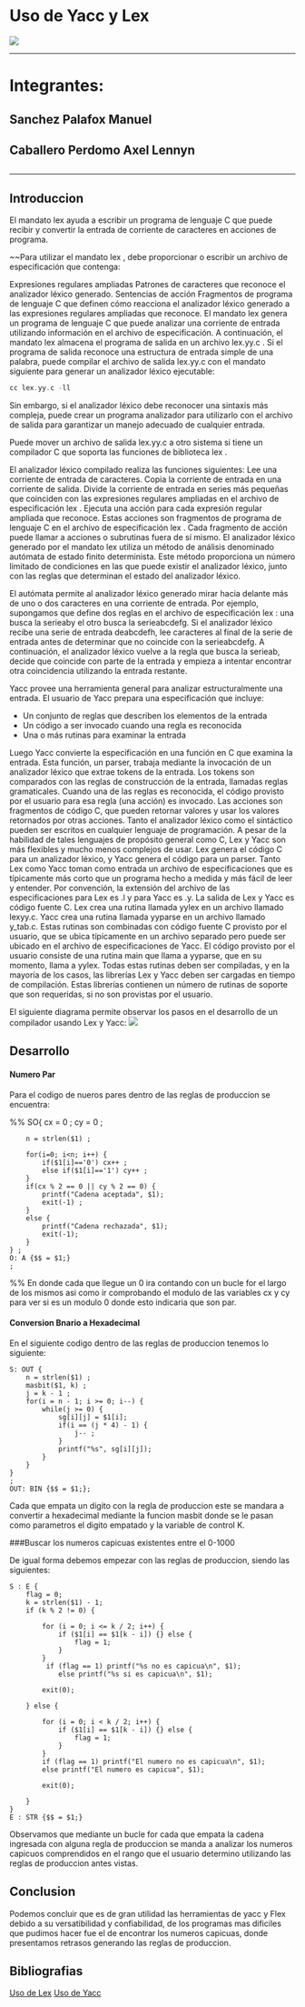 #  Uso de Yacc y Lex
![](https://2.bp.blogspot.com/-tzQyWIBjg1E/Vva72o0VT1I/AAAAAAAABfs/-l8476gfcxk4Licz7Z_Pbm0UozxcY6M6Q/s1600/Compiladores%2Bde%2Bcodigo%2Bonline.png)

------------

# Integrantes:
## Sanchez Palafox Manuel
## Caballero Perdomo Axel Lennyn
## 

------------


## Introduccion
El mandato lex ayuda a escribir un programa de lenguaje C que puede recibir y convertir la entrada de corriente de caracteres en acciones de programa.

~~Para utilizar el mandato lex , debe proporcionar o escribir un archivo de especificación que contenga:

Expresiones regulares ampliadas
Patrones de caracteres que reconoce el analizador léxico generado.
Sentencias de acción
Fragmentos de programa de lenguaje C que definen cómo reacciona el analizador léxico generado a las expresiones regulares ampliadas que reconoce.
El mandato lex genera un programa de lenguaje C que puede analizar una corriente de entrada utilizando información en el archivo de especificación. A continuación, el mandato lex almacena el programa de salida en un archivo lex.yy.c . Si el programa de salida reconoce una estructura de entrada simple de una palabra, puede compilar el archivo de salida lex.yy.c con el mandato siguiente para generar un analizador léxico ejecutable:
```c
cc lex.yy.c -ll
```
Sin embargo, si el analizador léxico debe reconocer una sintaxis más compleja, puede crear un programa analizador para utilizarlo con el archivo de salida para garantizar un manejo adecuado de cualquier entrada.

Puede mover un archivo de salida lex.yy.c a otro sistema si tiene un compilador C que soporta las funciones de biblioteca lex .

El analizador léxico compilado realiza las funciones siguientes:
Lee una corriente de entrada de caracteres.
Copia la corriente de entrada en una corriente de salida.
Divide la corriente de entrada en series más pequeñas que coinciden con las expresiones regulares ampliadas en el archivo de especificación lex .
Ejecuta una acción para cada expresión regular ampliada que reconoce. Estas acciones son fragmentos de programa de lenguaje C en el archivo de especificación lex . Cada fragmento de acción puede llamar a acciones o subrutinas fuera de sí mismo.
El analizador léxico generado por el mandato lex utiliza un método de análisis denominado autómata de estado finito determinista. Este método proporciona un número limitado de condiciones en las que puede existir el analizador léxico, junto con las reglas que determinan el estado del analizador léxico.

El autómata permite al analizador léxico generado mirar hacia delante más de uno o dos caracteres en una corriente de entrada. Por ejemplo, supongamos que define dos reglas en el archivo de especificación lex : una busca la serieaby el otro busca la serieabcdefg. Si el analizador léxico recibe una serie de entrada deabcdefh, lee caracteres al final de la serie de entrada antes de determinar que no coincide con la serieabcdefg. A continuación, el analizador léxico vuelve a la regla que busca la serieab, decide que coincide con parte de la entrada y empieza a intentar encontrar otra coincidencia utilizando la entrada restante.

Yacc provee una herramienta general para analizar estructuralmente una entrada. El
usuario de Yacc prepara una especificación que incluye:
- Un conjunto de reglas que describen los elementos de la entrada
- Un código a ser invocado cuando una regla es reconocida
- Una o más rutinas para examinar la entrada

Luego Yacc convierte la especificación en una función en C que examina la entrada. Esta
función, un parser, trabaja mediante la invocación de un analizador léxico que extrae tokens de la
entrada. Los tokens son comparados con las reglas de construcción de la entrada, llamadas
reglas gramaticales. Cuando una de las reglas es reconocida, el código provisto por el usuario
para esa regla (una acción) es invocado. Las acciones son fragmentos de código C, que pueden
retornar valores y usar los valores retornados por otras acciones.
Tanto el analizador léxico como el sintáctico pueden ser escritos en cualquier lenguaje de
programación. A pesar de la habilidad de tales lenguajes de propósito general como C, Lex y
Yacc son más flexibles y mucho menos complejos de usar.
Lex genera el código C para un analizador léxico, y Yacc genera el código para un parser.
Tanto Lex como Yacc toman como entrada un archivo de especificaciones que es típicamente
más corto que un programa hecho a medida y más fácil de leer y entender. Por convención, la
extensión del archivo de las especificaciones para Lex es .l y para Yacc es .y. La salida de Lex
y Yacc es código fuente C. Lex crea una rutina llamada yylex en un archivo llamado lexyy.c.
Yacc crea una rutina llamada yyparse en un archivo llamado y_tab.c.
Estas rutinas son combinadas con código fuente C provisto por el usuario, que se ubica
típicamente en un archivo separado pero puede ser ubicado en el archivo de especificaciones de
Yacc. El código provisto por el usuario consiste de una rutina main que llama a yyparse, que en
su momento, llama a yylex. Todas estas rutinas deben ser compiladas, y en la mayoría de los
casos, las librerías Lex y Yacc deben ser cargadas en tiempo de compilación. Estas librerías
contienen un número de rutinas de soporte que son requeridas, si no son provistas por el usuario. 

El siguiente diagrama permite observar los pasos en el desarrollo de un compilador usando Lex y
Yacc:
![](https://github.com/ManuPalafox/LexYacc/blob/main/YaccLecImg.jpeg
)
## Desarrollo
#### Numero Par
Para el codigo de nueros pares dentro de las reglas de produccion se encuentra:

%%
		SO{
		cx = 0 ;
        cy = 0 ;

        n = strlen($1) ;

        for(i=0; i<n; i++) {
            if($1[i]=='0') cx++ ;
            else if($1[i]=='1') cy++ ;
        }
        if(cx % 2 == 0 || cy % 2 == 0) {
            printf("Cadena aceptada", $1);
            exit(-1) ;
        }
        else {
            printf("Cadena rechazada", $1);
            exit(-1);
        }
    } ;
    O: A {$$ = $1;}
    ;
%%
En donde cada que llegue un 0 ira contando con un bucle for el largo de los mismos asi como ir comprobando el modulo de las variables cx y cy para ver si es un modulo 0 donde esto indicaria que son par.

#### Conversion Bnario a Hexadecimal
En el siguiente codigo dentro de las reglas de produccion tenemos lo siguiente:

    S: OUT {
        n = strlen($1) ;
        masbit($1, k) ;
        j = k - 1 ;
        for(i = n - 1; i >= 0; i--) {
            while(j >= 0) {
                sg[i][j] = $1[i];
                if(i == (j * 4) - 1) {
                    j-- ;
                }
                printf("%s", sg[i][j]);
            }
        }
    }
    ;
    OUT: BIN {$$ = $1;};

Cada que empata un digito con la regla de produccion este se mandara a convertir a hexadecimal mediante la funcion masbit donde se le pasan como parametros el digito empatado y la variable de control K.

###Buscar los numeros capicuas existentes entre el 0-1000

De igual forma debemos empezar con las reglas de produccion, siendo las siguientes:

	S : E {
		flag = 0;
        k = strlen($1) - 1;
        if (k % 2 != 0) {

            for (i = 0; i <= k / 2; i++) {
                if ($1[i] == $1[k - i]) {} else {
                    flag = 1;
                }
            }
             if (flag == 1) printf("%s no es capicua\n", $1);
                else printf("%s si es capicua\n", $1);

            exit(0);

        } else {

            for (i = 0; i < k / 2; i++) {
                if ($1[i] == $1[k - i]) {} else {
                    flag = 1;
                }
            }
            if (flag == 1) printf("El numero no es capicua\n", $1);
            else printf("El numero es capicua", $1);

            exit(0);

        }
	}
	E : STR {$$ = $1;}

Observamos que mediante un bucle for cada que empata la cadena ingresada con alguna regla de produccion se manda a analizar los numeros capicuos comprendidos en el rango que el usuario determino utilizando las reglas de produccion antes vistas.


## Conclusion

Podemos concluir que es de gran utilidad las herramientas de yacc y Flex debido a su versatibilidad y confiabilidad, de los programas mas dificiles que pudimos hacer fue el de encontrar los numeros capicuas, donde presentamos retrasos generando las reglas de produccion.

## Bibliografias
[Uso de Lex](https://www.ibm.com/docs/es/aix/7.3?topic=information-generating-lexical-analyzer-lex-command)
[Uso de Yacc](https://users.exa.unicen.edu.ar/catedras/compila1/index_archivos/Herramientas/Yacc.pdf)
